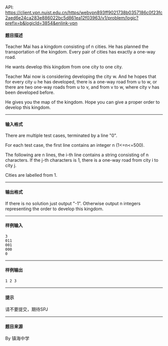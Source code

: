 API: https://client.vpn.nuist.edu.cn/https/webvpn893ff9021738b0357186c0f23fc2aed6e24ca283e886022bc5d861ea12f03963/v1/problem/logic?prefix=b&logicId=3854&enlink-vpn

#### 题目描述

Teacher Mai has a kingdom consisting of n cities. He has planned the transportation of the kingdom. Every pair of cities has exactly a one-way road.

He wants develop this kingdom from one city to one city.

Teacher Mai now is considering developing the city w. And he hopes that for every city u he has developed, there is a one-way road from u to w, or there are two one-way roads from u to v, and from v to w, where city v has been developed before.

He gives you the map of the kingdom. Hope you can give a proper order to develop this kingdom.

---

#### 输入格式

There are multiple test cases, terminated by a line "0".

For each test case, the first line contains an integer n (1<=n<=500).

The following are n lines, the i-th line contains a string consisting of n characters. If the j-th characters is 1, there is a one-way road from city i to city j.

Cities are labelled from 1.

---

#### 输出格式

If there is no solution just output "-1". Otherwise output n integers representing the order to develop this kingdom.

---

#### 样例输入
```
3
011
001
000
0
```

---

#### 样例输出
```
1 2 3

```

---

#### 提示

请不要提交，期待SPJ

---

#### 题目来源

By 镇海中学